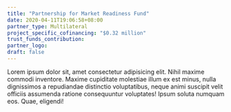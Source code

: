 ```yaml
---
title: "Partnership for Market Readiness Fund"
date: 2020-04-11T19:06:58+08:00
partner_type: Multilateral
project_specific_cofinancing: "$0.32 million"
trust_funds_contribution:
partner_logo:
draft: false
---
```


Lorem ipsum dolor sit, amet consectetur adipisicing elit. Nihil maxime commodi inventore. Maxime cupiditate molestiae illum ex est minus, nulla dignissimos a repudiandae distinctio voluptatibus, neque animi suscipit velit officiis assumenda ratione consequuntur voluptates! Ipsum soluta numquam eos. Quae, eligendi!


